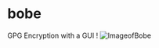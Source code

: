 # bobe
GPG Encryption with a GUI !
<img src="https://imgur.com/nQfbFhd.png" alt="ImageofBobe" title="Bobeboi">


